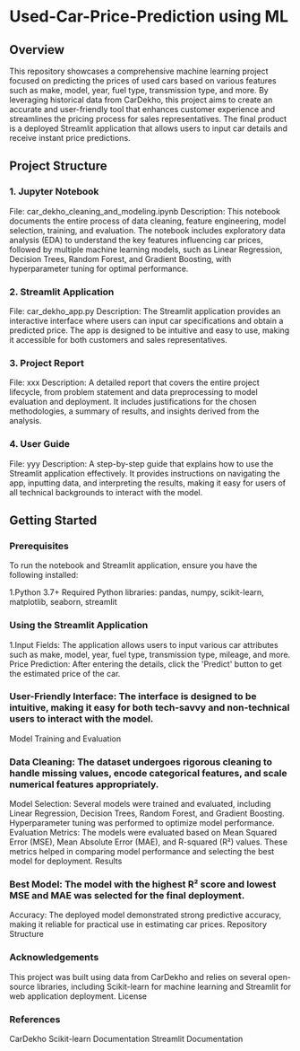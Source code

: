 # Used-Car-Price-Prediction using ML

## Overview
This repository showcases a comprehensive machine learning project focused on predicting the prices of used cars based on various features such as make, model, year, fuel type, transmission type, and more. By leveraging historical data from CarDekho, this project aims to create an accurate and user-friendly tool that enhances customer experience and streamlines the pricing process for sales representatives. The final product is a deployed Streamlit application that allows users to input car details and receive instant price predictions.

## Project Structure
### 1. Jupyter Notebook
File: car_dekho_cleaning_and_modeling.ipynb
Description: This notebook documents the entire process of data cleaning, feature engineering, model selection, training, and evaluation. The notebook includes exploratory data analysis (EDA) to understand the key features influencing car prices, followed by multiple machine learning models, such as Linear Regression, Decision Trees, Random Forest, and Gradient Boosting, with hyperparameter tuning for optimal performance.
### 2. Streamlit Application
File: car_dekho_app.py
Description: The Streamlit application provides an interactive interface where users can input car specifications and obtain a predicted price. The app is designed to be intuitive and easy to use, making it accessible for both customers and sales representatives.
### 3. Project Report
File: xxx
Description: A detailed report that covers the entire project lifecycle, from problem statement and data preprocessing to model evaluation and deployment. It includes justifications for the chosen methodologies, a summary of results, and insights derived from the analysis.
### 4. User Guide
File: yyy
Description: A step-by-step guide that explains how to use the Streamlit application effectively. It provides instructions on navigating the app, inputting data, and interpreting the results, making it easy for users of all technical backgrounds to interact with the model.

## Getting Started
### Prerequisites
To run the notebook and Streamlit application, ensure you have the following installed:

1.Python 3.7+
Required Python libraries: pandas, numpy, scikit-learn, matplotlib, seaborn, streamlit

### Using the Streamlit Application
1.Input Fields: The application allows users to input various car attributes such as make, model, year, fuel type, transmission type, mileage, and more.
Price Prediction: After entering the details, click the 'Predict' button to get the estimated price of the car.

### User-Friendly Interface: The interface is designed to be intuitive, making it easy for both tech-savvy and non-technical users to interact with the model.
Model Training and Evaluation

### Data Cleaning: The dataset undergoes rigorous cleaning to handle missing values, encode categorical features, and scale numerical features appropriately.
Model Selection: Several models were trained and evaluated, including Linear Regression, Decision Trees, Random Forest, and Gradient Boosting. Hyperparameter tuning was performed to optimize model performance.
Evaluation Metrics: The models were evaluated based on Mean Squared Error (MSE), Mean Absolute Error (MAE), and R-squared (R²) values. These metrics helped in comparing model performance and selecting the best model for deployment.
Results

### Best Model: The model with the highest R² score and lowest MSE and MAE was selected for the final deployment.
Accuracy: The deployed model demonstrated strong predictive accuracy, making it reliable for practical use in estimating car prices.
Repository Structure

### Acknowledgements
This project was built using data from CarDekho and relies on several open-source libraries, including Scikit-learn for machine learning and Streamlit for web application deployment.
License

### References
CarDekho
Scikit-learn Documentation
Streamlit Documentation
